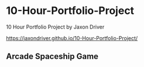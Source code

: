 # 10-Hour-Portfolio-Project
10 Hour Portfolio Project by Jaxon Driver

https://jaxondriver.github.io/10-Hour-Portfolio-Project/

## Arcade Spaceship Game


